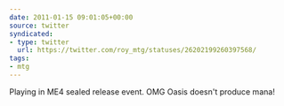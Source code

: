 ```yaml
---
date: 2011-01-15 09:01:05+00:00
source: twitter
syndicated:
- type: twitter
  url: https://twitter.com/roy_mtg/statuses/26202199260397568/
tags:
- mtg
---
```


Playing in ME4 sealed release event. OMG Oasis doesn't produce mana!
